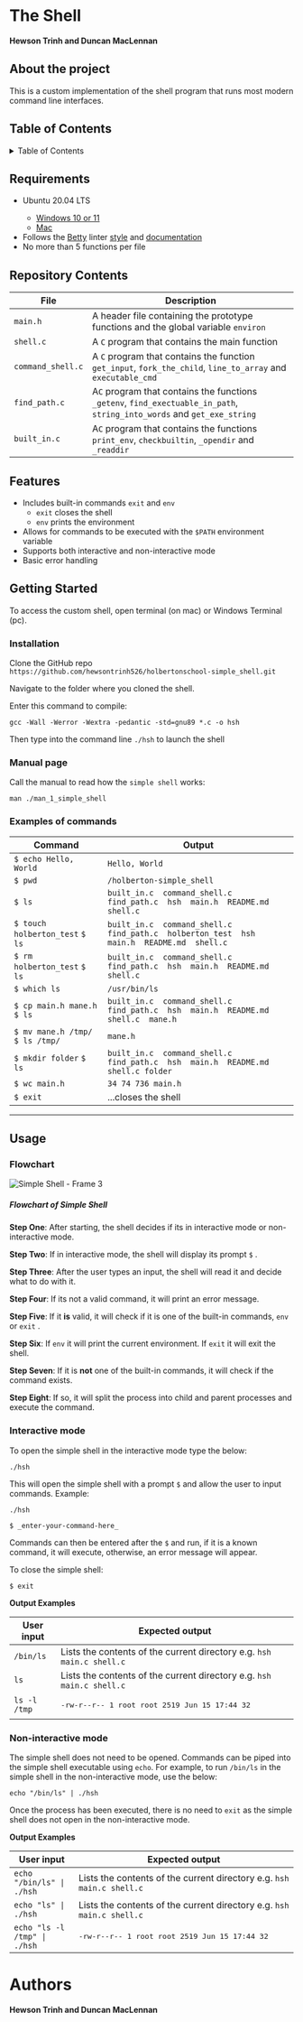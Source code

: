 # The Shell

**Hewson Trinh and Duncan MacLennan**


## About the project
This is a custom implementation of the shell program that runs most modern command line interfaces.

## Table of Contents
<details>
	<summary>Table of Contents</summary>
	<ul>
	<li>
	<a href="#requirements">Requirements</a>
	</li>
	<li>
	<a href="#repository-contents">Repository Contents</a>
	</li>
	<li>
	<a href="#features">Features</a>
	</li>
	<li>
	<a href="#getting-started">Getting Started</a>
			<ul>
			<li><a href="#installation">Installation</a></li>
			<li><a href="#manual-page">Manual Page</a></li>
			</ul>
	</li>
	<li>
	<a href="#usage">Usage</a>
	<ul>
	<li><a href="#Examples-of-commands">Examples of commands</a></li>
	<li><a href="#Flowchart">Flowchart</a></li>
	</ul
	</li>
	<li>
	<a href="#authors">Authors</a>
	</li>
	</ul>
</details>

## Requirements

<ul>
<li>Ubuntu 20.04 LTS</li>
	<ul>
		<li><a href="https://ubuntu.com/tutorials/install-ubuntu-on-wsl2-on-windows-11-with-gui-support#1-		overview">Windows 10 or 11</a>
		<li><a href="https://ubuntu.com/download/desktop">Mac</a>
	</ul>
<li>Follows the <a href="https://github.com/alx-tools/Betty/wiki">Betty</a> linter <a href="https://github.com/hs-hq/Betty/blob/main/betty-style.pl">style</a> and <a href="https://github.com/hs-hq/Betty/blob/main/betty-doc.pl">documentation</a></li>
<li>No more than 5 functions per file</li>
</ul>

## Repository Contents

| **File** | **Description**|
|----------|----------------|
|`main.h`| A header file containing the prototype functions and the global variable `environ` |
|`shell.c`| A `C` program that contains the main function |
|`command_shell.c`| A `C` program that contains the function `get_input`, `fork_the_child`, `line_to_array` and `executable_cmd`|
|`find_path.c`| A`C` program that contains the functions `_getenv`, `find_exectuable_in_path`, `string_into_words` and `get_exe_string` |
|`built_in.c`| A`C` program that contains the functions `print_env`, `checkbuiltin`, `_opendir` and `_readdir` |

## Features

- Includes built-in commands `exit` and `env`
	- `exit` closes the shell
	- `env` prints the environment
- Allows for commands to be executed with the `$PATH` environment variable
- Supports both interactive and non-interactive mode
- Basic error handling

## Getting Started

To access the custom shell, open terminal (on mac) or Windows Terminal (pc).
### Installation

Clone the GitHub repo `https://github.com/hewsontrinh526/holbertonschool-simple_shell.git`

Navigate to the folder where you cloned the shell.

Enter this command to compile:

```
gcc -Wall -Werror -Wextra -pedantic -std=gnu89 *.c -o hsh
```

Then type into the command line  `./hsh` to launch the shell

### Manual page

Call the manual to read how the `simple shell` works:

```
man ./man_1_simple_shell
```


### Examples of commands

| Command | Output |
| --- | --- |
| `$ echo Hello, World` | `Hello, World`  |
| `$ pwd` | `/holberton-simple_shell` |
| `$ ls` | `built_in.c  command_shell.c  find_path.c  hsh  main.h  README.md  shell.c` |
| `$ touch holberton_test` `$ ls` | `built_in.c  command_shell.c  find_path.c  holberton_test  hsh  main.h  README.md  shell.c` |
| `$ rm holberton_test` `$ ls` | `built_in.c  command_shell.c  find_path.c  hsh  main.h  README.md  shell.c` |
| `$ which ls` | `/usr/bin/ls` |
| `$ cp main.h mane.h` `$ ls` | `built_in.c  command_shell.c  find_path.c  hsh  main.h  README.md  shell.c  mane.h` |
| `$ mv mane.h /tmp/` `$ ls /tmp/` | `mane.h` |
| `$ mkdir folder` `$ ls` | `built_in.c  command_shell.c  find_path.c  hsh  main.h  README.md  shell.c folder`  |
| `$ wc main.h` | `34 74 736 main.h` |
| `$ exit` | ...closes the shell |

---

## Usage

### Flowchart
![Simple Shell - Frame 3](https://github.com/hewsontrinh526/holbertonschool-simple_shell/assets/135479331/688fac6a-b0b1-4f46-9e89-8d0447a61195)

##### Flowchart of Simple Shell



**Step One**:
After starting, the shell decides if its in interactive mode or non-interactive mode. 

**Step Two**:
If in interactive mode, the shell will display its prompt `$` .

**Step Three**:
After the user types an input, the shell will read it and decide what to do with it.

**Step Four**:
If its not a valid command, it will print an error message.

**Step Five**:
If it **is** valid, it will check if it is one of the built-in commands, `env` or `exit` .

**Step Six**:
If `env` it will print the current environment. If `exit` it will exit the shell.

**Step Seven**:
If it is ****not**** one of the built-in commands, it will check if the command exists.

**Step Eight**:
If so, it will split the process into child and parent processes and execute the command.

### Interactive mode
To open the simple shell in the interactive mode type the below:

```
./hsh
```
This will open the simple shell with a prompt `$` and allow the user to input commands. Example:

```
./hsh

$ _enter-your-command-here_
```
Commands can then be entered after the `$` and run, if it is a known command, it will execute, otherwise, an error message will appear.

To close the simple shell:

```
$ exit
```

**Output Examples**

| **User input** | **Expected output**|
|------------|-----------------|
|`/bin/ls` | Lists the contents of the current directory e.g. ``` hsh main.c shell.c ``` |
|`ls` | Lists the contents of the current directory e.g. ``` hsh main.c shell.c ``` |
|`ls -l /tmp`| <pre>-rw-r--r-- 1 root  root  2519 Jun 15 17:44 32 <br>|


### Non-interactive mode

The simple shell does not need to be opened. Commands can be piped into the simple shell executable using `echo`. For example, to run `/bin/ls` in the simple shell in the non-interactive mode, use the below:

```
echo "/bin/ls" | ./hsh
```
Once the process has been executed, there is no need to `exit` as the simple shell does not open in the non-interactive mode.

**Output Examples**

| **User input** | **Expected output**|
|------------|-----------------|
|`echo "/bin/ls" \| ./hsh` | Lists the contents of the current directory e.g. ``` hsh main.c shell.c ``` |
|`echo "ls" \| ./hsh` | Lists the contents of the current directory e.g. ``` hsh main.c shell.c ``` |
|`echo "ls -l /tmp" \| ./hsh`| <pre>-rw-r--r-- 1 root  root  2519 Jun 15 17:44 32 <br>|

# Authors

**Hewson Trinh and Duncan MacLennan**
